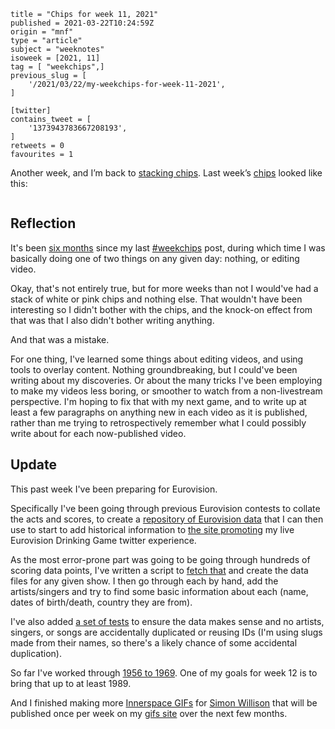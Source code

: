 ```
title = "Chips for week 11, 2021"
published = 2021-03-22T10:24:59Z
origin = "mnf"
type = "article"
subject = "weeknotes"
isoweek = [2021, 11]
tag = [ "weekchips",]
previous_slug = [
    '/2021/03/22/my-weekchips-for-week-11-2021',
]

[twitter]
contains_tweet = [
    '1373943783667208193',
]
retweets = 0
favourites = 1
```

Another week, and I’m back to
[stacking chips](/2020/06/19/my-week-in-poker-chips).
Last week’s [chips][m] looked like this:

<p class='image'><img src='http://mnf.m17s.net/2021/03/22/ExE6lKxXAAY1xEU.jpg' alt=''></p>

## Reflection

It's been [six months](/2020/08/22/chips-for-week-34-2020) since my last
[#weekchips](/tags/weekchips/) post, during which time I was basically doing
one of two things on any given day: nothing, or editing video.

Okay, that's not entirely true, but for more weeks than not I would've had a
stack of white or pink chips and nothing else. That wouldn't have been
interesting so I didn't bother with the chips, and the knock-on effect from
that was that I also didn't bother writing anything.

And that was a mistake.

For one thing, I've learned some things about editing videos, and using tools
to overlay content. Nothing groundbreaking, but I could've been writing about
my discoveries. Or about the many tricks I've been employing to make my videos
less boring, or smoother to watch from a non-livestream perspective. I'm
hoping to fix that with my next game, and to write up at least a few
paragraphs on anything new in each video as it is published, rather than me
trying to retrospectively remember what I could possibly write about for each
now-published video.

## Update

This past week I've been preparing for Eurovision.

Specifically I've been going through previous Eurovision contests to collate
the acts and scores, to create a [repository of Eurovision data][ed] that I
can then use to start to add historical information to
[the site promoting][drink] my live Eurovision Drinking Game twitter
experience.

As the most error-prone part was going to be going through hundreds of
scoring data points, I've written a script to [fetch that][f] and create
the data files for any given show. I then go through each by hand, add the
artists/singers and try to find some basic information about each (name,
dates of birth/death, country they are from).

I've also added [a set of tests][t] to ensure the data makes sense and no
artists, singers, or songs are accidentally duplicated or reusing IDs (I'm
using slugs made from their names, so there's a likely chance of some
accidental duplication).

So far I've worked through [1956 to 1969][pr6]. One of my goals for week 12 is
to bring that up to at least 1989.

And I finished making more [Innerspace GIFs][isg] for [Simon Willison][sw] that will
be published once per week on my [gifs site][gifs] over the next few months.


[drink]: http://eurovisiondrinking.com
[ed]: https://github.com/norm/eurovision_data
[f]: https://github.com/norm/eurovision_data/blob/main/fetch_scoreboard.py
[gifs]: https://gifs.cackhanded.net
[isg]: https://github.com/norm/gifs.cackhanded.net/commit/703f33a5ede6c99c33b5403661fdb7710ab8e754
[m]: /2020/08/22/my-weekchips-markers
[pr6]: https://github.com/norm/eurovision_data/pull/6
[sw]: https://twitter.com/simonw/status/1367836107199553541
[t]: https://github.com/norm/eurovision_data/blob/main/test_integrity.py
